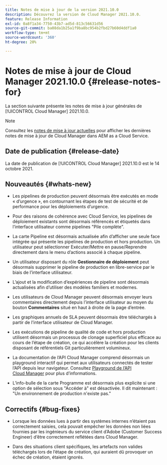 ```yaml
---
title: Notes de mise à jour de la version 2021.10.0
description: Découvrez la version de Cloud Manager 2021.10.0.
feature: Release Information
exl-id: 0a8f1a34-7750-43b7-ad5d-813c56631d56
source-git-commit: ba08da1b25a1f9ba8bc954b2fbd27b60d4ddf1a0
workflow-type: tm+mt
source-wordcount: '360'
ht-degree: 20%

---
```


# Notes de mise à jour de Cloud Manager 2021.10.0 {#release-notes-for}

La section suivante présente les notes de mise à jour générales de [!UICONTROL Cloud Manager] 2021.10.0.

>[!NOTE]
>Consultez les [notes de mise à jour actuelles](https://experienceleague.adobe.com/en/docs/experience-manager-cloud-service/content/release-notes/cloud-manager/current#getting-access) pour afficher les dernières notes de mise à jour de Cloud Manager dans AEM as a Cloud Service.

## Date de publication {#release-date}

La date de publication de [!UICONTROL Cloud Manager] 2021.10.0 est le 14 octobre 2021.

## Nouveautés {#whats-new}

* Les pipelines de production peuvent désormais être exécutés en mode « d’urgence », en contournant les étapes de test de sécurité et de performance pour les déploiements d’urgence.

* Pour des raisons de cohérence avec Cloud Service, les pipelines de déploiement existants sont désormais référencés et étiquetés dans l’interface utilisateur comme pipelines &quot;Pile complète&quot;.

* La carte Pipeline est désormais actualisée afin d’afficher une seule face intégrée qui présente les pipelines de production et hors production. Un utilisateur peut sélectionner Exécuter/Mettre en pause/Reprendre directement dans le menu d’actions associé à chaque pipeline.

* Un utilisateur disposant du rôle **Gestionnaire de déploiement** peut désormais supprimer le pipeline de production en libre-service par le biais de l’interface utilisateur.

* L’ajout et la modification d’expériences de pipeline sont désormais actualisées afin d’utiliser des modèles familiers et modernes.

* Les utilisateurs de Cloud Manager peuvent désormais envoyer leurs commentaires directement depuis l’interface utilisateur au moyen du bouton **Commentaires** situé en haut à droite de la page d’entrée.

* Les graphiques annuels de SLA peuvent désormais être téléchargés à partir de l’interface utilisateur de Cloud Manager.

* Les exécutions de pipeline de qualité de code et hors production utilisent désormais un processus de clonage superficiel plus efficace au cours de l’étape de création, ce qui accélère la création pour les clients disposant de référentiels Git particulièrement volumineux.

* La documentation de l’API Cloud Manager comprend désormais un playground interactif qui permet aux utilisateurs connectés de tester l’API depuis leur navigateur. Consultez [Playground de l’API Cloud Manager](https://developer.adobe.com/experience-cloud/cloud-manager/reference/playground/) pour plus d’informations.

* L’info-bulle de la carte Programme est désormais plus explicite si une option de sélection sous &quot;Accéder à&quot; est désactivée. Il dit maintenant : &quot;Un environnement de production n&#39;existe pas.&quot;


## Correctifs {#bug-fixes}

* Lorsque les données lues à partir des systèmes internes n’étaient pas correctement saisies, cela pouvait empêcher les données non liées fournies par les ingénieurs du service client d’Adobe (Customer Success Engineer) d’être correctement reflétées dans Cloud Manager.

* Dans des situations client spécifiques, les artefacts non valides téléchargés lors de l’étape de création, qui auraient dû provoquer un échec de création, étaient ignorés.
